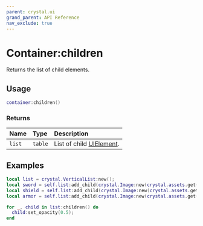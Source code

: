 ```yaml
---
parent: crystal.ui
grand_parent: API Reference
nav_exclude: true
---
```


# Container:children

Returns the list of child elements.

## Usage

```lua
container:children()
```

### Returns

| Name   | Type    | Description                            |
| :----- | :------ | :------------------------------------- |
| `list` | `table` | List of child [UIElement](ui_element). |

## Examples

```lua
local list = crystal.VerticalList:new();
local sword = self.list:add_child(crystal.Image:new(crystal.assets.get("assets/sword.png")));
local shield = self.list:add_child(crystal.Image:new(crystal.assets.get("assets/shield.png")));
local armor = self.list:add_child(crystal.Image:new(crystal.assets.get("assets/armor.png")));

for _, child in list:children() do
  child:set_opacity(0.5);
end
```
